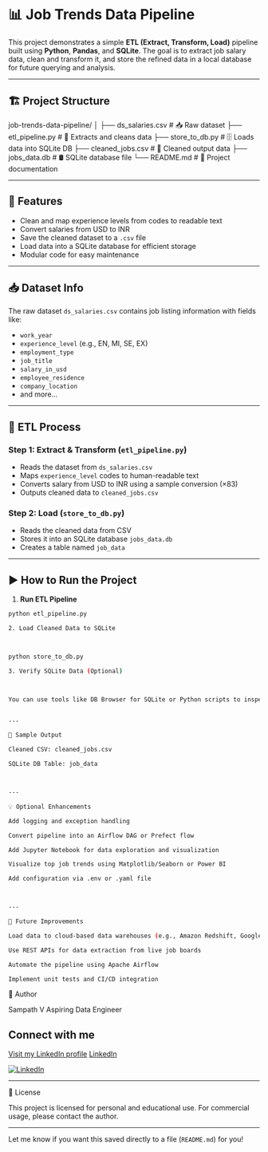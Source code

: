 # 📊 Job Trends Data Pipeline

This project demonstrates a simple **ETL (Extract, Transform, Load)** pipeline built using **Python**, **Pandas**, and **SQLite**. The goal is to extract job salary data, clean and transform it, and store the refined data in a local database for future querying and analysis.

---

## 🏗️ Project Structure

job-trends-data-pipeline/ │ ├── ds_salaries.csv # 📥 Raw dataset ├── etl_pipeline.py # 🧹 Extracts and cleans data ├── store_to_db.py # 🗄️ Loads data into SQLite DB ├── cleaned_jobs.csv # 📄 Cleaned output data ├── jobs_data.db # 🛢️ SQLite database file └── README.md # 📘 Project documentation

---

## 🚀 Features

- Clean and map experience levels from codes to readable text
- Convert salaries from USD to INR
- Save the cleaned dataset to a `.csv` file
- Load data into a SQLite database for efficient storage
- Modular code for easy maintenance

---

## 📥 Dataset Info

The raw dataset `ds_salaries.csv` contains job listing information with fields like:

- `work_year`
- `experience_level` (e.g., EN, MI, SE, EX)
- `employment_type`
- `job_title`
- `salary_in_usd`
- `employee_residence`
- `company_location`
- and more...

---

## 🧼 ETL Process

### Step 1: Extract & Transform (`etl_pipeline.py`)

- Reads the dataset from `ds_salaries.csv`
- Maps `experience_level` codes to human-readable text
- Converts salary from USD to INR using a sample conversion (×83)
- Outputs cleaned data to `cleaned_jobs.csv`

### Step 2: Load (`store_to_db.py`)

- Reads the cleaned data from CSV
- Stores it into an SQLite database `jobs_data.db`
- Creates a table named `job_data`

---

## ▶️ How to Run the Project

1. **Run ETL Pipeline**

```bash
python etl_pipeline.py

2. Load Cleaned Data to SQLite



python store_to_db.py

3. Verify SQLite Data (Optional)



You can use tools like DB Browser for SQLite or Python scripts to inspect the database.


---

🧪 Sample Output

Cleaned CSV: cleaned_jobs.csv

SQLite DB Table: job_data



---

💡 Optional Enhancements

Add logging and exception handling

Convert pipeline into an Airflow DAG or Prefect flow

Add Jupyter Notebook for data exploration and visualization

Visualize top job trends using Matplotlib/Seaborn or Power BI

Add configuration via .env or .yaml file



---

🚀 Future Improvements

Load data to cloud-based data warehouses (e.g., Amazon Redshift, Google BigQuery)

Use REST APIs for data extraction from live job boards

Automate the pipeline using Apache Airflow

Implement unit tests and CI/CD integration


```
👤 Author

Sampath V
Aspiring Data Engineer
## Connect with me

[Visit my LinkedIn profile](https://www.linkedin.com/in/sampath3009/)
[LinkedIn](https://www.linkedin.com/in/sampath3009/)

[![LinkedIn](https://img.shields.io/badge/LinkedIn-Profile-blue?logo=linkedin&style=flat-square)](https://www.linkedin.com/in/sampath3009/)


---

📄 License

This project is licensed for personal and educational use. For commercial usage, please contact the author.

---

Let me know if you want this saved directly to a file (`README.md`) for you!
